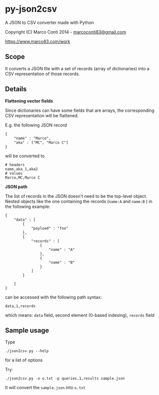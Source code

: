 py-json2csv
===========

A JSON to CSV converter made with Python

Copyright (C) Marco Conti 2014 - marcoconti83@gmail.com 

https://www.marco83.com/work

Scope
------------
It converts a JSON file with a set of records (array of dictionaries) into a CSV representation of those records.

Details
-----------

__Flattening vector fields__

Since dictionaries can have some fields that are arrays, the corresponding CSV representation will be flattened. 

E.g.
the following JSON record

    {
        "name" : "Marco",
        "aka" : ["MC", "Marco C"]
    }
    
will be converted to

    # headers
    name,aka_1,aka2
    # values
    Marco,MC,Marco C

__JSON path__

The list of records in the JSON doesn't need to be the top-level object. Nested objects like the one containing the records (`name:A` and `name:B` ) in the following example:

    {
        "data" : [
            {
                "payload" : "foo"
            },
            {
                "records" : [
                    {
                        "name" : "A"
                    },
                    {  
                        "name" : "B"
                    }
                ]
            }
        
        ]
    }

can be accessed with the following path syntax:

    data,1,records
    
which means: `data` field, second element (0-based indexing), `records` field

Sample usage
------------
Type

    ./json2csv.py --help
	
for a list of options

Try:

    ./json2csv.py -o o.txt -p queries,1,results sample.json

It will convert the `sample.json` into `o.txt`